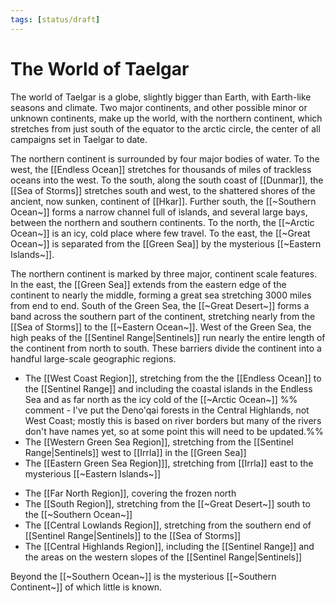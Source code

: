 ```yaml
---
tags: [status/draft]
---
```


# The World of Taelgar

The world of Taelgar is a globe, slightly bigger than Earth, with Earth-like seasons and climate. Two major continents, and other possible minor or unknown continents, make up the world, with the northern continent, which stretches from just south of the equator to the arctic circle, the center of all campaigns set in Taelgar to date.  

The northern continent is surrounded by four major bodies of water. To the west, the [[Endless Ocean]] stretches for thousands of miles of trackless oceans into the west. To the south, along the south coast of [[Dunmar]], the [[Sea of Storms]] stretches south and west, to the shattered shores of the ancient, now sunken, continent of [[Hkar]]. Further south, the [[~Southern Ocean~]] forms a narrow channel full of islands, and several large bays, between the northern and southern continents. To the north, the [[~Arctic Ocean~]] is an icy, cold place where few travel. To the east, the [[~Great Ocean~]] is separated from the [[Green Sea]] by the mysterious [[~Eastern Islands~]]. 

The northern continent is marked by three major, continent scale features. In the east, the [[Green Sea]] extends from the eastern edge of the continent to nearly the middle, forming a great sea stretching 3000 miles from end to end. South of the Green Sea, the [[~Great Desert~]] forms a band across the southern part of the continent, stretching nearly from the [[Sea of Storms]] to the [[~Eastern Ocean~]]. West of the Green Sea, the high peaks of the [[Sentinel Range|Sentinels]] run nearly the entire length of the continent from north to south. These barriers divide the continent into a handful large-scale geographic regions.

- The [[West Coast Region]], stretching from the the [[Endless Ocean]] to the [[Sentinel Range]] and including the coastal islands in the Endless Sea and as far north as the icy cold of the [[~Arctic Ocean~]]
%% comment - I've put the Deno'qai forests in the Central Highlands, not West Coast; mostly this is based on river borders but many of the rivers don't have names yet, so at some point this will need to be updated.%%
- The [[Western Green Sea Region]], stretching from the [[Sentinel Range|Sentinels]] west to [[Irrla]] in the [[Green Sea]]
- The [[Eastern Green Sea Region]]], stretching from [[Irrla]] east to the mysterious [[~Eastern Islands~]]
* The [[Far North Region]], covering the frozen north 
* The [[South Region]], stretching from the [[~Great Desert~]] south to the [[~Southern Ocean~]]
* The [[Central Lowlands Region]], stretching from the southern end of [[Sentinel Range|Sentinels]] to the [[Sea of Storms]]
* The [[Central Highlands Region]], including the [[Sentinel Range]] and the areas on the western slopes of the [[Sentinel Range|Sentinels]] 

Beyond the [[~Southern Ocean~]] is the mysterious [[~Southern Continent~]] of which little is known. 